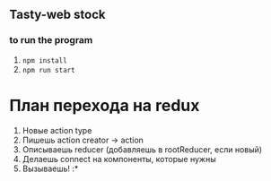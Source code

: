 ## Tasty-web stock

### to run the program
1. `npm install`
2. `npm run start`


# План перехода на redux
1. Новые action type
2. Пишешь action creator -> action
3. Описываешь reducer (добавляешь в rootReducer, если новый)
4. Делаешь connect на компоненты, которые нужны
5. Вызываешь! :*